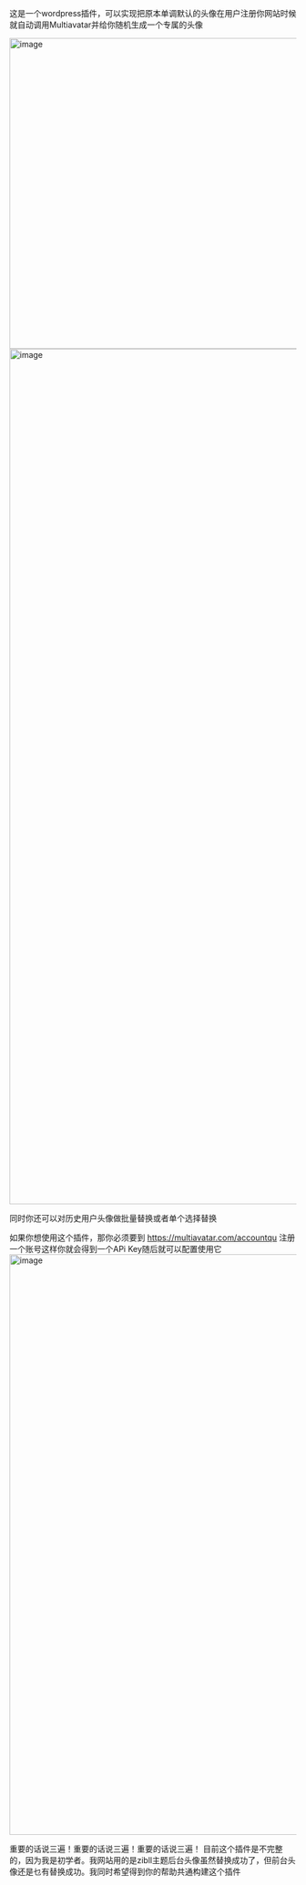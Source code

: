这是一个wordpress插件，可以实现把原本单调默认的头像在用户注册你网站时候就自动调用Multiavatar并给你随机生成一个专属的头像

<img width="546" alt="image" src="https://github.com/yigehaozi/Multiavatar/assets/25971435/f0bfd2b7-35ee-4479-a19c-a8b6836bfcc7">
<img width="1503" alt="image" src="https://github.com/yigehaozi/Multiavatar/assets/25971435/6098f64f-c8db-41bf-b5b8-ec374bba1e21">

同时你还可以对历史用户头像做批量替换或者单个选择替换


如果你想使用这个插件，那你必须要到 https://multiavatar.com/accountqu  注册一个账号这样你就会得到一个APi Key随后就可以配置使用它
<img width="1020" alt="image" src="https://github.com/yigehaozi/Multiavatar/assets/25971435/71540489-105a-4b7a-8094-e27375c0994b">

重要的话说三遍！重要的话说三遍！重要的话说三遍！
目前这个插件是不完整的，因为我是初学者。我网站用的是zibll主题后台头像虽然替换成功了，但前台头像还是乜有替换成功。我同时希望得到你的帮助共通构建这个插件
